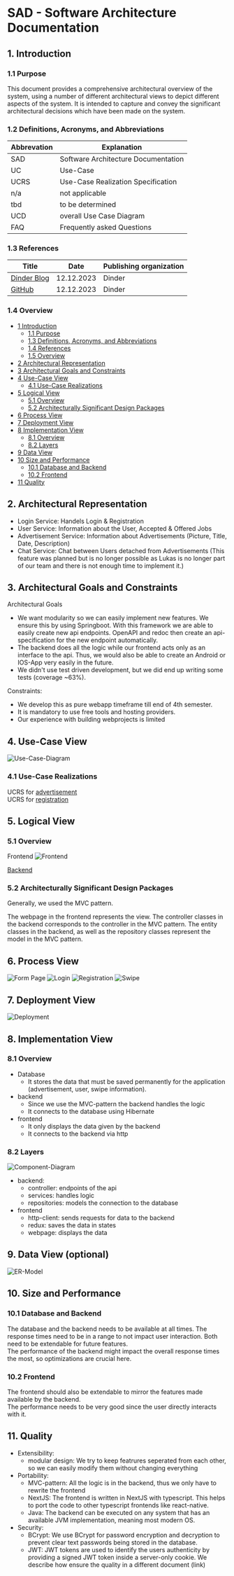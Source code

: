 # SAD - Software Architecture Documentation

## 1. Introduction

### 1.1 Purpose

This document provides a comprehensive architectural overview of the system, using a number of different architectural
views to depict different aspects of the system. It is intended to capture and convey the significant architectural
decisions which have been made on the system.

### 1.2 Definitions, Acronyms, and Abbreviations

| Abbrevation | Explanation                         |
|-------------|-------------------------------------|
| SAD         | Software Architecture Documentation |
| UC          | Use-Case                            |
| UCRS        | Use-Case Realization Specification  |
| n/a         | not applicable                      |
| tbd         | to be determined                    |
| UCD         | overall Use Case Diagram            |
| FAQ         | Frequently asked Questions          |

### 1.3 References

| Title                                                                                               |    Date    | Publishing organization |
|-----------------------------------------------------------------------------------------------------|:----------:|-------------------------|
| [Dinder Blog](https://github.com/dhbw-ka-tinf22b5-dinder/Dinder/discussions/categories/projektblog) | 12.12.2023 | Dinder                  |
| [GitHub](https://github.com/dhbw-ka-tinf22b5-dinder/Dinder/)                                        | 12.12.2023 | Dinder                  |

### 1.4 Overview

- [1 Introduction](#1-introduction)
    - [1.1 Purpose](#11-purpose)
    - [1.3 Definitions, Acronyms, and Abbreviations](#12-definitions-acronyms-and-abbreviations)
    - [1.4 References](#13-references)
    - [1.5 Overview](#14-overview)
- [2 Architectural Representation](#2-architectural-representation)
- [3 Architectural Goals and Constraints](#3-architectural-goals-and-constraints)
- [4 Use-Case View](#4-use-case-view)
    - [4.1 Use-Case Realizations](#41-use-case-realizations)
- [5 Logical View](#5-logical-view)
    - [5.1 Overview](#51-overview)
    - [5.2 Architecturally Significant Design Packages](#52-architecturally-significant-design-packages)
- [6 Process View](#6-process-view)
- [7 Deployment View](#7-deployment-view)
- [8 Implementation View](#8-implementation-view)
    - [8.1 Overview](#81-overview)
    - [8.2 Layers](#82-layers)
- [9 Data View](#9-data-view-optional)
- [10 Size and Performance](#10-size-and-performance)
  - [10.1 Database and Backend](#101-database-and-backend)
  - [10.2 Frontend](#102-frontend)
- [11 Quality](#11-quality)

## 2. Architectural Representation

- Login Service: Handels Login & Registration
- User Service: Information about the User, Accepted & Offered Jobs
- Advertisement Service: Information about Advertisements (Picture, Title, Date, Description)
- Chat Service: Chat between Users detached from Advertisements (This feature was planned but is no longer possible as Lukas is no longer part of our team and there is not enough time to implement it.)

## 3. Architectural Goals and Constraints

Architectural Goals

- We want modularity so we can easily implement new features. We ensure this by using Springboot. With this framework we
  are able to easily create new api endpoints. OpenAPI and redoc then create an api-specification for the new endpoint
  automatically.
- The backend does all the logic while our frontend acts only as an interface to the api. Thus, we would also be able to
  create an Android or IOS-App very easily in the future.
- We didn't use test driven development, but we did end up writing some tests (coverage ~63%).

Constraints:

- We develop this as pure webapp timeframe till end of 4th semester.
- It is mandatory to use free tools and hosting providers.
- Our experience with building webprojects is limited

## 4. Use-Case View

![Use-Case-Diagram](images/Diagramme/UseCaseDiagram.png)

### 4.1	Use-Case Realizations

UCRS for [advertisement](UCRS/advertisement.md) \
UCRS for [registration](UCRS/registration.md)

## 5. Logical View

### 5.1 Overview
Frontend
![Frontend](images/Diagramme/Klassendiagramme/Frontend.png)

[Backend](images/Diagramme/Klassendiagramme/Backend.png)

### 5.2 Architecturally Significant Design Packages

Generally, we used the MVC pattern.

The webpage in the frontend represents the view. The controller classes in the backend corresponds to the
controller in the MVC pattern. The entity classes in the backend, as well as the repository classes
represent the model in the MVC pattern.

## 6. Process View
![Form Page](images/Diagramme/Sequenzdiagramme/FormPageAdvertisement.png)
![Login](images/Diagramme/Sequenzdiagramme/loginPageSource.png)
![Registration](images/Diagramme/Sequenzdiagramme/registrationPage.png)
![Swipe](images/Diagramme/Sequenzdiagramme/swipe.png)

## 7. Deployment View
![Deployment](images/Diagramme/Deploymentview.svg)

## 8. Implementation View

### 8.1 Overview

- Database
    - It stores the data that must be saved permanently for the application (advertisement, user, swipe information).
- backend
    - Since we use the MVC-pattern the backend handles the logic
    - It connects to the database using Hibernate
- frontend
    - It only displays the data given by the backend
    - It connects to the backend via http

### 8.2 Layers

![Component-Diagram](componentDiagram.png)

- backend:
    - controller: endpoints of the api
    - services: handles logic
    - repositories: models the connection to the database
- frontend
    - http-client: sends requests for data to the backend
    - redux: saves the data in states
    - webpage: displays the data

## 9. Data View (optional)

![ER-Model](images/ER_Modell.png)

## 10. Size and Performance

### 10.1 Database and Backend

The database and the backend needs to be available at all times. The response times need to be in a range to not impact
user interaction.
Both need to be extendable for future features. \
The performance of the backend might impact the overall response times the most, so optimizations are crucial here.

### 10.2 Frontend

The frontend should also be extendable to mirror the features made available by the backend. \
The performance needs to be very good since the user directly interacts with it.

## 11. Quality

- Extensibility:
    - modular design: We try to keep featrures seperated from each other, so we can easily modify them without changing
      everything
- Portability:
    - MVC-pattern: All the logic is in the backend, thus we only have to rewrite the frontend
    - NextJS: The frontend is written in NextJS with typescript. This helps to port the code to other typescript
      frontends like react-native.
    - Java: The backend can be executed on any system that has an available JVM implementation, meaning most modern OS.
- Security:
    - BCrypt: We use BCrypt for password encryption and decryption to prevent clear text passwords being stored in the
      database.
    - JWT: JWT tokens are used to identify the users authenticity by providing a signed JWT token inside a server-only
      cookie.
We describe how ensure the quality in a different document (link)
